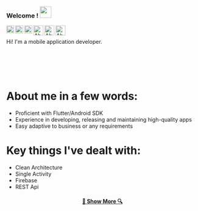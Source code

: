 
### Welcome ! <img src="https://raw.githubusercontent.com/iampavangandhi/iampavangandhi/master/gifs/Hi.gif" width="30px"></h2>

    
<a href="https://www.facebook.com/profile.php?id=100088607090807" rel="nofollow">
<img align="left" alt="Abdelaziz HADIAT ALLAH | Facebook" width="20px" src="https://user-images.githubusercontent.com/41232970/101995912-819ab600-3cd6-11eb-82ed-f560a6ebca15.png" style="max-width:100%;">
  </a> 

<a href="https://www.linkedin.com/in/adez3/" rel="nofollow">
  <img align="left" alt="Abdelaziz HADIAT ALLAH | LinkedIn " width="21px" src="https://user-images.githubusercontent.com/41232970/101995945-c1fa3400-3cd6-11eb-8497-79b0e6a7e217.png" style="max-width:100%;">
</a>
    <a href="https://www.behance.net/adezhaddy" rel="nofollow">
  <img align="left" alt="Abdelaziz HADIAT ALLAH | behance " width="21px" src="https://user-images.githubusercontent.com/41232970/102018882-beb78480-3d78-11eb-9b20-7adbd5cc7110.png" style="max-width:100%;">
</a>
<a href="https://twitter.com/ADez3_" rel="nofollow">
  <img align="left" alt="Abdelaziz HADIAT ALLAH | Twitter " width="26px" src="https://abs.twimg.com/responsive-web/client-web/icon-ios.b1fc7276.png" style="max-width:300%; max-height:150%;"> </a>
  <a href="https://g.dev/adez" rel="nofollow">
  <img align="left" alt="Abdelaziz HADIAT ALLAH | Google Developer " width="26px"   src="https://i.pinimg.com/736x/12/06/1f/12061f54ee55f6336c972ad01350b857.jpg" style="max-width:300%; max-height:150%;"> </a>  
  <a href="https://me.adez.dev" rel="nofollow">
  <img align="left" alt="Abdelaziz HADIAT ALLAH | Portfolio " width="26px"   src="https://me.adez.dev/favicon.png" style="max-width:300%; max-height:150%;"> </a>
  <br>

<br /> 
Hi! I'm a mobile application developer.

<br/><br/>

<!-- ![ADez's github stats](https://github-readme-stats.vercel.app/api?show_icons=true&theme=radical&username=ADez3&include_all_commits=true&count_private=true) 
<a href="https://me.adez.dev">
  <img src="https://github-readme-streak-stats.herokuapp.com/?user=ADez3&theme=dark" />
</a> -->

<br/>
 
# About me in a few words:
- Proficient with Flutter/Android SDK
- Experience in developing, releasing and maintaining high-quality apps
- Easy adaptive to business or any requirements

# Key things I've dealt with:
- Clean Architecture
- Single Activity
- Firebase
- REST Api

 <!-- <br/>![ADez's github stats](https://github-readme-stats.vercel.app/api/top-langs/?username=ADez3&langs_count=8)<br/> 

![Metrics](https://metrics.lecoq.io/ADez3)

 <img src="https://activity-graph.herokuapp.com/graph?username=ADez3&theme=react-dark&bg_color=000&hide_border=true" width="100%"/>
-->
  
<h4 align="center">
  <a href="https://github.com/ADez3?tab=repositories" title="Show Repositories">🔎 Show More 🔍</a>
</h4>

<!--<p align="center"> 
 Counter<br>
 <img src="https://profile-counter.glitch.me/ADez3/count.svg" />
</p>
<br/> -->
 
